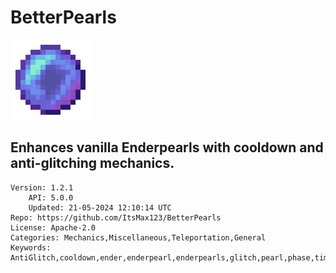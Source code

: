 # BetterPearls
<img src="https://raw.githubusercontent.com/ItsMax123/BetterPearls/23170d6c0a71904b7731075894b7fafac9174531/BetterPearls.png" width="128" height="128" />

## Enhances vanilla Enderpearls with cooldown and anti-glitching mechanics.
```properties
Version: 1.2.1
    API: 5.0.0
    Updated: 21-05-2024 12:10:14 UTC
Repo: https://github.com/ItsMax123/BetterPearls
License: Apache-2.0
Categories: Mechanics,Miscellaneous,Teleportation,General
Keywords: AntiGlitch,cooldown,ender,enderpearl,enderpearls,glitch,pearl,phase,timer
```